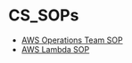 # CS_SOPs
- [AWS Operations Team SOP](AWS_operations_team.md)
- [AWS Lambda SOP](AWS_Lambda_sop.md)
